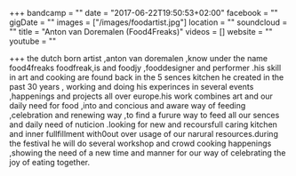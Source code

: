 +++
bandcamp = ""
date = "2017-06-22T19:50:53+02:00"
facebook = ""
gigDate = ""
images = ["/images/foodartist.jpg"]
location = ""
soundcloud = ""
title = "Anton van Doremalen (Food4Freaks)"
videos = []
website = ""
youtube = ""

+++
the dutch born artist ,anton van doremalen ,know under the name food4freaks foodfreak,is and foodjy ,fooddesigner and performer .his skill in art and cooking are found back in the 5 sences kitchen he created in the past 30 years , working and doing his experinces in several events ,happenings and projects all over europe.his work combines art and our daily need for food ,into and concious and aware way of feeding ,celebration and renewing way ,to find a furure way to feed all our sences and daily need of nuticion .looking for new and recoursfull caring kitchen and inner fullfillment with0out over usage of our narural resources.during the festival he will do several workshop and crowd cooking happenings ,showing the need of a new time and manner for our way of celebrating the joy of eating together.
